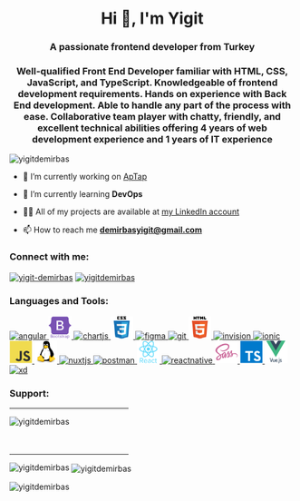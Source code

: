 <h1 align="center">Hi 👋, I'm Yigit</h1>
<h3 align="center">A passionate frontend developer from Turkey</h3>

<h3 align="center">Well-qualified Front End Developer familiar with HTML, CSS, JavaScript, and TypeScript. Knowledgeable of frontend development requirements. Hands on experience with Back End development. Able to handle any part of the process with ease. Collaborative team player with chatty, friendly, and excellent technical abilities offering 4 years of web development experience and 1 years of IT experience</h3>

<p align="left"> <img src="https://komarev.com/ghpvc/?username=yigitdemirbas&label=Profile%20views&color=0e75b6&style=flat" alt="yigitdemirbas" /> </p>

- 🔭 I’m currently working on [ApTap](https://www.aptap.co.uk/)

- 🌱 I’m currently learning **DevOps**

- 👨‍💻 All of my projects are available at [my LinkedIn account](https://www.linkedin.com/in/yigit-demirbas/)

- 📫 How to reach me **demirbasyigit@gmail.com**

<h3 align="left">Connect with me:</h3>
<p align="left">
<a href="https://linkedin.com/in/yigit-demirbas" target="blank"><img align="center" src="https://raw.githubusercontent.com/rahuldkjain/github-profile-readme-generator/master/src/images/icons/Social/linked-in-alt.svg" alt="yigit-demirbas" height="30" width="40" /></a>
<a href="https://instagram.com/yigitdemirbas" target="blank"><img align="center" src="https://raw.githubusercontent.com/rahuldkjain/github-profile-readme-generator/master/src/images/icons/Social/instagram.svg" alt="yigitdemirbas" height="30" width="40" /></a>
</p>

<h3 align="left">Languages and Tools:</h3>
<p align="left"> <a href="https://angular.io" target="_blank" rel="noreferrer"> <img src="https://angular.io/assets/images/logos/angular/angular.svg" alt="angular" width="40" height="40"/> </a> <a href="https://getbootstrap.com" target="_blank" rel="noreferrer"> <img src="https://raw.githubusercontent.com/devicons/devicon/master/icons/bootstrap/bootstrap-plain-wordmark.svg" alt="bootstrap" width="40" height="40"/> </a> <a href="https://www.chartjs.org" target="_blank" rel="noreferrer"> <img src="https://www.chartjs.org/media/logo-title.svg" alt="chartjs" width="40" height="40"/> </a> <a href="https://www.w3schools.com/css/" target="_blank" rel="noreferrer"> <img src="https://raw.githubusercontent.com/devicons/devicon/master/icons/css3/css3-original-wordmark.svg" alt="css3" width="40" height="40"/> </a> <a href="https://www.figma.com/" target="_blank" rel="noreferrer"> <img src="https://www.vectorlogo.zone/logos/figma/figma-icon.svg" alt="figma" width="40" height="40"/> </a> <a href="https://git-scm.com/" target="_blank" rel="noreferrer"> <img src="https://www.vectorlogo.zone/logos/git-scm/git-scm-icon.svg" alt="git" width="40" height="40"/> </a> <a href="https://www.w3.org/html/" target="_blank" rel="noreferrer"> <img src="https://raw.githubusercontent.com/devicons/devicon/master/icons/html5/html5-original-wordmark.svg" alt="html5" width="40" height="40"/> </a> <a href="https://www.invisionapp.com/" target="_blank" rel="noreferrer"> <img src="https://www.vectorlogo.zone/logos/invisionapp/invisionapp-icon.svg" alt="invision" width="40" height="40"/> </a> <a href="https://ionicframework.com" target="_blank" rel="noreferrer"> <img src="https://upload.wikimedia.org/wikipedia/commons/d/d1/Ionic_Logo.svg" alt="ionic" width="40" height="40"/> </a> <a href="https://developer.mozilla.org/en-US/docs/Web/JavaScript" target="_blank" rel="noreferrer"> <img src="https://raw.githubusercontent.com/devicons/devicon/master/icons/javascript/javascript-original.svg" alt="javascript" width="40" height="40"/> </a> <a href="https://www.linux.org/" target="_blank" rel="noreferrer"> <img src="https://raw.githubusercontent.com/devicons/devicon/master/icons/linux/linux-original.svg" alt="linux" width="40" height="40"/> </a> <a href="https://nuxtjs.org/" target="_blank" rel="noreferrer"> <img src="https://www.vectorlogo.zone/logos/nuxtjs/nuxtjs-icon.svg" alt="nuxtjs" width="40" height="40"/> </a> <a href="https://postman.com" target="_blank" rel="noreferrer"> <img src="https://www.vectorlogo.zone/logos/getpostman/getpostman-icon.svg" alt="postman" width="40" height="40"/> </a> <a href="https://reactjs.org/" target="_blank" rel="noreferrer"> <img src="https://raw.githubusercontent.com/devicons/devicon/master/icons/react/react-original-wordmark.svg" alt="react" width="40" height="40"/> </a> <a href="https://reactnative.dev/" target="_blank" rel="noreferrer"> <img src="https://reactnative.dev/img/header_logo.svg" alt="reactnative" width="40" height="40"/> </a> <a href="https://sass-lang.com" target="_blank" rel="noreferrer"> <img src="https://raw.githubusercontent.com/devicons/devicon/master/icons/sass/sass-original.svg" alt="sass" width="40" height="40"/> </a> <a href="https://www.typescriptlang.org/" target="_blank" rel="noreferrer"> <img src="https://raw.githubusercontent.com/devicons/devicon/master/icons/typescript/typescript-original.svg" alt="typescript" width="40" height="40"/> </a> <a href="https://vuejs.org/" target="_blank" rel="noreferrer"> <img src="https://raw.githubusercontent.com/devicons/devicon/master/icons/vuejs/vuejs-original-wordmark.svg" alt="vuejs" width="40" height="40"/> </a> <a href="https://www.adobe.com/products/xd.html" target="_blank" rel="noreferrer"> <img src="https://cdn.worldvectorlogo.com/logos/adobe-xd.svg" alt="xd" width="40" height="40"/> </a> </p>

<h3 align="left">Support:</h3>
<table>
<tr style="background-color: transparent; border: none;"><td style="padding: 0; border: none; padding-bottom: 1rem;"><p><a href="https://www.buymeacoffee.com/yigitdemirbas"> <img align="left" src="https://cdn.buymeacoffee.com/buttons/v2/default-yellow.png" height="50" width="210" alt="yigitdemirbas" /></a></p></td></tr>
</table>

<p><img align="left" src="https://github-readme-stats.vercel.app/api/top-langs?username=yigitdemirbas&show_icons=true&locale=en&layout=compact" alt="yigitdemirbas" /></p>

<p>&nbsp;<img align="center" src="https://github-readme-stats.vercel.app/api?username=yigitdemirbas&show_icons=true&locale=en" alt="yigitdemirbas" /></p>

<p><img align="center" src="https://github-readme-streak-stats.herokuapp.com/?user=yigitdemirbas&" alt="yigitdemirbas" /></p>
